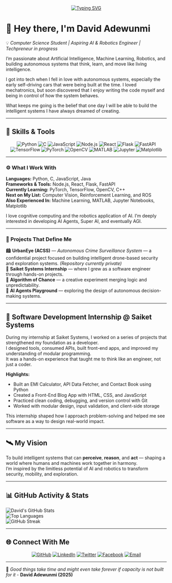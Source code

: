 <!-- Typing Animation Banner -->
<div align="center">
  <a href="https://github.com/davidxml">
    <img src="https://readme-typing-svg.herokuapp.com?font=Share+Tech+Mono&size=25&duration=4000&pause=1000&color=00FF00&width=850&lines=Building+the+brains+behind+tomorrow's+autonomous+systems...;Redefining+autonomy...;Still+developing,+actively+building...;Designing+the+future+one+line+of+code+at+a+time." alt="Typing SVG"/>
  </a>
</div>



# 👋 Hey there, I'm **David Adewunmi**  

💡 *Computer Science Student | Aspiring AI & Robotics Engineer | Techpreneur in progress*  

I’m passionate about Artificial Intelligence, Machine Learning, Robotics, and building autonomous systems that think, learn, and move like living intelligence.  

I got into tech when I fell in love with autonomous systems, especially the early self-driving cars that were being built at the time. I loved mechatronics, but soon discovered that I enjoy writing the code myself and being in control of how the system behaves.  

What keeps me going is the belief that one day I will be able to build the intelligent systems I have always dreamed of creating.  

---

## 🧠 Skills & Tools  

<p align="center">
  <img src="https://img.shields.io/badge/Python-FFD43B?style=for-the-badge&logo=python&logoColor=blue" alt="Python"/>
  <img src="https://img.shields.io/badge/C-00599C?style=for-the-badge&logo=c&logoColor=white" alt="C"/>
  <img src="https://img.shields.io/badge/JavaScript-F7DF1E?style=for-the-badge&logo=javascript&logoColor=black" alt="JavaScript"/>
  <img src="https://img.shields.io/badge/Node.js-339933?style=for-the-badge&logo=node.js&logoColor=white" alt="Node.js"/>
  <img src="https://img.shields.io/badge/React-61DBFB?style=for-the-badge&logo=react&logoColor=black" alt="React"/>
  <img src="https://img.shields.io/badge/Flask-000000?style=for-the-badge&logo=flask&logoColor=white" alt="Flask"/>
  <img src="https://img.shields.io/badge/FastAPI-009688?style=for-the-badge&logo=fastapi&logoColor=white" alt="FastAPI"/>
  <img src="https://img.shields.io/badge/TensorFlow-FF6F00?style=for-the-badge&logo=tensorflow&logoColor=white" alt="TensorFlow"/>
  <img src="https://img.shields.io/badge/PyTorch-EE4C2C?style=for-the-badge&logo=pytorch&logoColor=white" alt="PyTorch"/>
  <img src="https://img.shields.io/badge/OpenCV-5C3EE8?style=for-the-badge&logo=opencv&logoColor=white" alt="OpenCV"/>
  <img src="https://img.shields.io/badge/MATLAB-0076A8?style=for-the-badge&logo=mathworks&logoColor=white" alt="MATLAB"/>
  <img src="https://img.shields.io/badge/Jupyter-F37626?style=for-the-badge&logo=jupyter&logoColor=white" alt="Jupyter"/>
  <img src="https://img.shields.io/badge/Matplotlib-11557C?style=for-the-badge&logo=plotly&logoColor=white" alt="Matplotlib"/>
</p>

---

### ⚙️ What I Work With  

**Languages:** Python, C, JavaScript, Java  
**Frameworks & Tools:** Node.js, React, Flask, FastAPI  
**Currently Learning:** PyTorch, TensorFlow, OpenCV, C++  
**Next on My List:** Computer Vision, Reinforcement Learning, and ROS  
**Also Experienced In:** Machine Learning, MATLAB, Jupyter Notebooks, Matplotlib  

I love cognitive computing and the robotics application of AI. I’m deeply interested in developing AI Agents, Super AI, and eventually AGI.  

---

### 🚀 Projects That Define Me  

🏙️ **UrbanEye (ACSS)** — *Autonomous Crime Surveillance System* — a confidential project focused on building intelligent drone-based security and exploration systems. *(Repository currently private)*  
💼 **Saiket Systems Internship** — where I grew as a software engineer through hands-on projects.  
🎲 **Algorithm of Chance** — a creative experiment merging logic and unpredictability.  
🤖 **AI Agents Playground** — exploring the design of autonomous decision-making systems.  

---

## 💼 Software Development Internship @ Saiket Systems  

During my internship at Saiket Systems, I worked on a series of projects that strengthened my foundation as a developer.  
I designed tools, consumed APIs, built front-end apps, and improved my understanding of modular programming.  
It was a hands-on experience that taught me to think like an engineer, not just a coder.  

**Highlights:**  
- Built an EMI Calculator, API Data Fetcher, and Contact Book using Python  
- Created a Front-End Blog App with HTML, CSS, and JavaScript  
- Practiced clean coding, debugging, and version control with Git  
- Worked with modular design, input validation, and client-side storage  

This internship shaped how I approach problem-solving and helped me see software as a way to design real-world impact.  

---

## 🛰️ My Vision  

To build intelligent systems that can **perceive**, **reason**, and **act** — shaping a world where humans and machines work together in harmony.  
I’m inspired by the limitless potential of AI and robotics to transform security, mobility, and exploration.  

---

## 📊 GitHub Activity & Stats  

![David's GitHub Stats](https://github-readme-stats.vercel.app/api?username=davidxml&show_icons=true&theme=tokyonight&hide_border=true)  
![Top Languages](https://github-readme-stats.vercel.app/api/top-langs/?username=davidxml&layout=compact&theme=tokyonight&hide_border=true)  
![GitHub Streak](https://streak-stats.demolab.com?user=davidxml&theme=tokyonight&hide_border=true)

---

## 🌐 Connect With Me  

<p align="center">
  <a href="https://github.com/davidxml"><img src="https://img.shields.io/badge/GitHub-171515?style=for-the-badge&logo=github&logoColor=white" alt="GitHub"/></a>
  <a href="https://www.linkedin.com/in/david-adewunmi?trk=contact-info"><img src="https://img.shields.io/badge/LinkedIn-0077B5?style=for-the-badge&logo=linkedin&logoColor=white" alt="LinkedIn"/></a>
  <a href="https://x.com/david_adewunmi_"><img src="https://img.shields.io/badge/X%20(Twitter)-000000?style=for-the-badge&logo=x&logoColor=white" alt="Twitter"/></a>
  <a href="https://www.facebook.com/profile.php?id=100091674964743"><img src="https://img.shields.io/badge/Facebook-1877F2?style=for-the-badge&logo=facebook&logoColor=white" alt="Facebook"/></a>
  <a href="mailto:pycodegenius@gmail.com"><img src="https://img.shields.io/badge/Email-D14836?style=for-the-badge&logo=gmail&logoColor=white" alt="Email"/></a>
</p>

---

🌱 *Good things take time and might even take forever if capacity is not built for it*  - **David Adewunmi (2025)**


<!--
**davidxml/davidxml** is a ✨ _special_ ✨ repository because its `README.md` (this file) appears on your GitHub profile.

Here are some ideas to get you started:

- 🔭 I’m currently working on ...
- 🌱 I’m currently learning ...
- 👯 I’m looking to collaborate on ...
- 🤔 I’m looking for help with ...
- 💬 Ask me about ...
- 📫 How to reach me: ...
- 😄 Pronouns: ...
- ⚡ Fun fact: ...
-->
